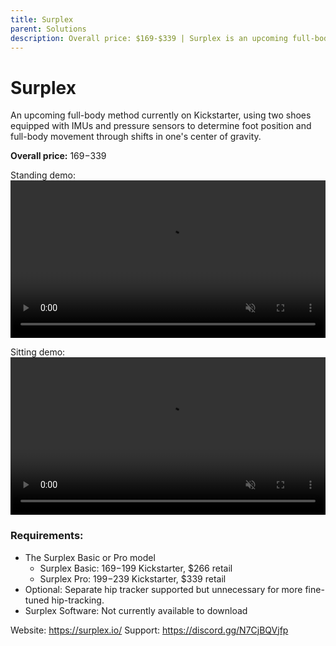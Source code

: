 ```yaml
---
title: Surplex
parent: Solutions
description: Overall price: $169-$339 | Surplex is an upcoming full-body method that uses specialized shoes to track full-body movements.
---
```


# Surplex
An upcoming full-body method currently on Kickstarter, using two shoes equipped with IMUs and pressure sensors to determine foot position and full-body movement through shifts in one's center of gravity.

**Overall price:** $169-$339

Standing demo:
<video muted controls style="width:100%; height:auto;" src="https://www.youtube.com/watch?v=bjUOmql6xm4"></video>

Sitting demo:
<video muted controls style="width:100%; height:auto;" src="https://www.youtube.com/watch?v=--Tei6QvCe0"></video>

### Requirements:
* The Surplex Basic or Pro model
  * Surplex Basic: $169-$199 Kickstarter, $266 retail
  * Surplex Pro: $199-$239 Kickstarter, $339 retail
* Optional: Separate hip tracker supported but unnecessary for more fine-tuned hip-tracking.
* Surplex Software: Not currently available to download

Website: https://surplex.io/
Support: https://discord.gg/N7CjBQVjfp
